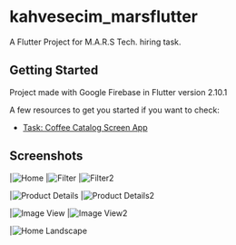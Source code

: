 # kahvesecim_marsflutter

A Flutter Project for M.A.R.S Tech. hiring task.

## Getting Started

Project made with Google Firebase in Flutter version 2.10.1

A few resources to get you started if you want to check:

- [Task: Coffee Catalog Screen App](https://www.figma.com/proto/DBqBnyOT3J4LB3k1JGViiI/Kahve-Se%C3%A7im-Ekran%C4%B1?node-id=1%3A2&viewport=372%2C327%2C0.23863832652568817&scaling=scale-down)

## Screenshots

|![Home](https://raw.githubusercontent.com/asimkymk/kahvesecim_marsflutter/main/screenshots/Home.png?raw=true)
|![Filter](https://raw.githubusercontent.com/asimkymk/kahvesecim_marsflutter/main/screenshots/Filter.png?raw=true)
|![Filter2](https://raw.githubusercontent.com/asimkymk/kahvesecim_marsflutter/main/screenshots/Filter2.png?raw=true)

|![Product Details](https://raw.githubusercontent.com/asimkymk/kahvesecim_marsflutter/main/screenshots/ProductDetails.png?raw=true)
|![Product Details2](https://raw.githubusercontent.com/asimkymk/kahvesecim_marsflutter/main/screenshots/ProductDetails2.png?raw=true)

|![Image View](https://raw.githubusercontent.com/asimkymk/kahvesecim_marsflutter/main/screenshots/ImageView.png?raw=true)
|![Image View2](https://raw.githubusercontent.com/asimkymk/kahvesecim_marsflutter/main/screenshots/ImageView2.png?raw=true)

|![Home Landscape](https://raw.githubusercontent.com/asimkymk/kahvesecim_marsflutter/main/screenshots/Home%202.png?raw=true)
